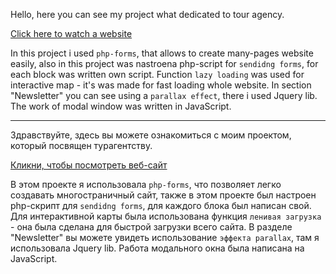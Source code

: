 Hello, here you can see my project what dedicated to tour agency.

[Click here to watch a website](https://alena-web.ru/homeworks/tour-plan/)

In this project i used `php-forms`, that allows to create many-pages website easily, also in this project was nastroena php-script for `sendidng forms`, for each block was written own script.
Function `lazy loading` was used for interactive map - it's was made for fast loading whole website.
In section "Newsletter" you can see using a `parallax effect`, there i used Jquery lib.
The work of modal window was written in JavaScript.

_______________________________________________


Здравствуйте, здесь вы можете ознакомиться с моим проектом, который посвящен турагентству.

[Кликни, чтобы посмотреть веб-сайт](https://alena-web.ru/homeworks/tour-plan/)

В этом проекте я использовала `php-forms`, что позволяет легко создавать многостраничный сайт, также в этом проекте был настроен php-скрипт для `sendidng forms`, для каждого блока был написан свой.
Для интерактивной карты была использована функция `ленивая загрузка` - она была сделана для быстрой загрузки всего сайта.
В разделе "Newsletter" вы можете увидеть использование `эффекта parallax`, там я использовала Jquery lib.
Работа модального окна была написана на JavaScript.
